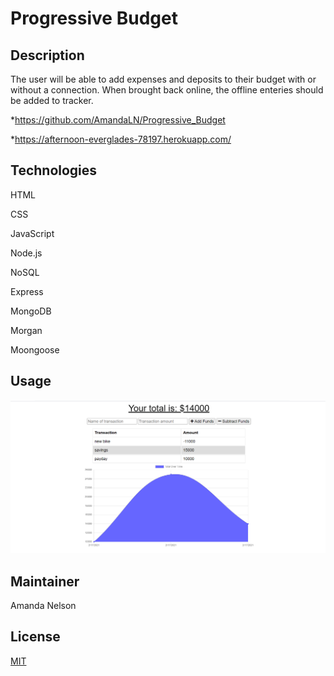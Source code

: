 # Progressive Budget
## Description
The user will be able to add expenses and deposits to their budget with or without a connection. When brought back online, the offline enteries should be added to tracker.

*https://github.com/AmandaLN/Progressive_Budget


*https://afternoon-everglades-78197.herokuapp.com/

## Technologies
HTML

CSS

JavaScript

Node.js

NoSQL

Express

MongoDB

Morgan

Moongoose

## Usage
![About screenshot](./public/images/budgethome.png)


## Maintainer
Amanda Nelson

## License
[MIT](https://choosealicense.com/licenses/mit/)